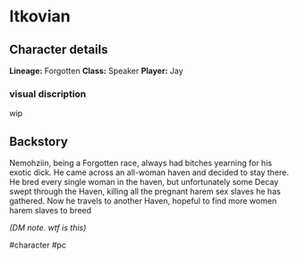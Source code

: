 # Itkovian

## Character details
**Lineage:** Forgotten
**Class:** Speaker
**Player:** Jay

### visual discription
wip


## Backstory
Nemohziin, being a Forgotten race, always had bitches yearning for his exotic dick. He came across an all-woman haven and decided to stay there. He bred every single woman in the haven, but unfortunately some Decay swept through the Haven, killing all the pregnant harem sex slaves he has gathered. Now he travels to another Haven, hopeful to find more women harem slaves to breed 

*(DM note. wtf is this)*

#character #pc